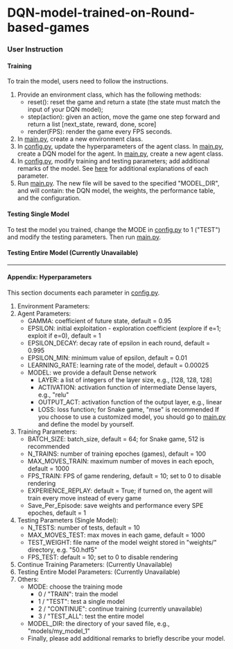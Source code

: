 # DQN-model-trained-on-Round-based-games

### User Instruction
#### Training
To train the model, users need to follow the instructions.
1. Provide an environment class, which has the following methods:
    - reset(): reset the game and return a state (the state must match the input of your DQN model);
    - step(action): given an action, move the game one step forward and return a list [next_state, reward, done, score]
    - render(FPS): render the game every FPS seconds.
2. In [main.py](https://github.com/ZQZCalin/DQN-model-trained-on-Round-based-games/blob/main/main.py), create a new environment class.
3. In [config.py](https://github.com/ZQZCalin/DQN-model-trained-on-Round-based-games/blob/main/config.py), update the hyperparameters of the agent class. In [main.py](https://github.com/ZQZCalin/DQN-model-trained-on-Round-based-games/blob/main/main.py), create a DQN model for the agent. In [main.py](https://github.com/ZQZCalin/DQN-model-trained-on-Round-based-games/blob/main/main.py), create a new agent class.
4. In [config.py](https://github.com/ZQZCalin/DQN-model-trained-on-Round-based-games/blob/main/config.py), modify training and testing parameters; add additional remarks of the model. See [here](#Appendix:-Hyperparameters) for additional explanations of each parameter.
5. Run [main.py](https://github.com/ZQZCalin/DQN-model-trained-on-Round-based-games/blob/main/main.py). The new file will be saved to the specified "MODEL_DIR", and will contain: the DQN model, the weights, the performance table, and the configuration.

#### Testing Single Model
To test the model you trained, change the MODE in [config.py](https://github.com/ZQZCalin/DQN-model-trained-on-Round-based-games/blob/main/config.py) to 1 ("TEST") and modify the testing parameters. Then run [main.py](https://github.com/ZQZCalin/DQN-model-trained-on-Round-based-games/blob/main/main.py).

#### Testing Entire Model (Currently Unavailable)

---

#### Appendix: Hyperparameters
This section documents each parameter in [config.py](https://github.com/ZQZCalin/DQN-model-trained-on-Round-based-games/blob/main/config.py).
1. Environment Parameters:
2. Agent Parameters:
    - GAMMA: coefficient of future state, default = 0.95
    - EPSILON: initial exploitation - exploration coefficient (explore if e=1; exploit if e=0), default = 1
    - EPSILON_DECAY: decay rate of epsilon in each round, default = 0.995
    - EPSILON_MIN: minimum value of epsilon, default = 0.01
    - LEARNING_RATE: learning rate of the model, default = 0.00025
    - MODEL: we provide a default Dense network
        - LAYER: a list of integers of the layer size, e.g., [128, 128, 128]
        - ACTIVATION: activation function of intermediate Dense layers, e.g., "relu"
        - OUTPUT_ACT: activation function of the output layer, e.g., linear
        - LOSS: loss function; for Snake game, "mse" is recommended
    If you choose to use a customized model, you should go to [main.py](https://github.com/ZQZCalin/DQN-model-trained-on-Round-based-games/blob/main/main.py) and define the model by yourself.
3. Training Parameters:
    - BATCH_SIZE: batch_size, default = 64; for Snake game, 512 is recommended
    - N_TRAINS: number of training epoches (games), default = 100
    - MAX_MOVES_TRAIN: maximum number of moves in each epoch, default = 1000
    - FPS_TRAIN: FPS of game rendering, default = 10; set to 0 to disable rendering
    - EXPERIENCE_REPLAY: default = True; if turned on, the agent will train every move instead of every game
    - Save_Per_Episode: save weights and performance every SPE epoches, default = 1
4. Testing Parameters (Single Model):
    - N_TESTS: number of tests, default = 10
    - MAX_MOVES_TEST: max moves in each game, default = 1000
    - TEST_WEIGHT: file name of the model weight stored in "weights/" directory, e.g. "50.hdf5"
    - FPS_TEST: default = 10; set to 0 to disable rendering
5. Continue Training Parameters: (Currently Unavailable)
6. Testing Entire Model Parameters: (Currently Unavailable)
5. Others: 
    - MODE: choose the training mode
        - 0 / "TRAIN": train the model
        - 1 / "TEST": test a single model
        - 2 / "CONTINUE": continue training (currently unavailable)
        - 3 / "TEST_ALL": test the entire model
    - MODEL_DIR: the directory of your saved file, e.g., "models/my_model_1"
    - Finally, please add additional remarks to briefly describe your model.
